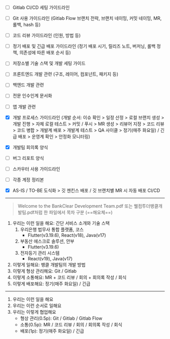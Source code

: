 - [ ] Gitlab CI/CD 세팅 가이드라인
- [ ] Git 사용 가이드라인 (Gitlab Flow 브랜치 전략, 브랜치 네이밍, 커밋 네이밍, MR, 롤백, hash 등)
- [ ] 코드 리뷰 가이드라인 (인원, 방법 등)
- [ ] 정기 배포 및 긴급 배포 가이드라인 (정기 배포 시기, 릴리즈 노트, 버저닝, 롤백 정책, 의존성에 따른 배포 순서 등)
- [ ] 저장소별 기술 스택 및 개발 세팅 가이드
- [ ] 프론트엔드 개발 관련 (구조, 레이어, 컴포넌트, 패키지 등)
- [ ] 백엔드 개발 관련
- [ ] 전문 인수인계 문서화
- [ ] 앱 개발 관련
- [x] 개발 프로세스 가이드라인 (개발 순서: 이슈 확인 > 일정 산정 > 로컬 브랜치 생성 > 개발 진행 > 자체 로컬 테스트 > 커밋 / 푸시 > MR 생성 > 리뷰어 지정 > 코드 리뷰 > 코드 병합 > 개발계 배포 > 개발계 테스트 > QA 사이클 > 정기(매주 화요일) / 긴급 배포 > 운영계 확인 > 안정화 모니터링)
- [x] 개발팀 회의록 양식
- [ ] 버그 리포트 양식
- [ ] 스카우터 사용 가이드라인
- [ ] 각종 계정 정리본
- [x] AS-IS / TO-BE 도식화 > 깃 젠킨스 배포 / 깃 브랜치별 MR 시 자동 배포 CI/CD



***
> Welcome to the BankClear Development Team.pdf 또는 웰컴투더뱅클개발팀.pdf처럼 한 파일에서 목차 구분 (==해요체==)

1. 우리는 이런 일을 해요: 간단 서비스 소개와 기술 스택 
	1. 우리은행 법무사 통합 플랫폼, 코스
		- Flutter(v3.19.6), React(v18), Java(v17)
	2. 부동산 에스크로 솔루션, 안부
		- Flutter(v3.19.6)
	3. 전자등기 관리 시스템
		- React(v19), Java(v17)
2. 이렇게 일해요: 뱅클 개발팀의 개발 방법
3. 이렇게 형상 관리해요: Git / Gitlab 
4. 이렇게 소통해요: MR + 코드 리뷰 / 회의 + 회의록 작성 / 회식
5. 이렇게 배포해요: 정기(매주 화요일) / 긴급

***

1. 우리는 이런 일을 해요
2. 우리는 이런 순서로 일해요
3. 우리는 이렇게 협업해요
	- 형상 관리(0.5p): Git / Gitlab / Gitlab Flow
	- 소통(0.5p): MR / 코드 리뷰 / 회의 / 회의록 작성 / 회식
	- 배포(1p): 정기(매주 화요일) / 긴급